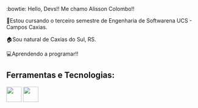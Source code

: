 :bowtie: Hello, Devs!!
Me chamo Alisson Colombo!!

📖Estou cursando o terceiro semestre de Engenharia de Softwarena UCS - Campos Caxias.

🏠Sou natural de Caxias do Sul, RS.

:computer:Aprendendo a programar!!

##            Ferramentas e Tecnologias:
<img loading= "lazy" src="https://cdn.jsdelivr.net/gh/devicons/devicon@latest/icons/c/c-original.svg" width="40" heigth="40"/> <img loading = "lazy" src="https://cdn.jsdelivr.net/gh/devicons/devicon@latest/icons/csharp/csharp-original.svg" width="40" heigth="40" />
          
          
